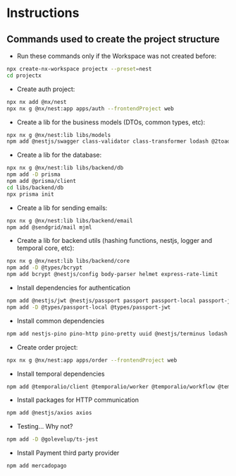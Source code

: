 # Instructions

## Commands used to create the project structure

- Run these commands only if the Workspace was not created before:
```sh
npx create-nx-workspace projectx --preset=nest
cd projectx
```

- Create auth project:
```sh
npx nx add @nx/nest
npx nx g @nx/nest:app apps/auth --frontendProject web
```

- Create a lib for the business models (DTOs, common types, etc):
```sh
npx nx g @nx/nest:lib libs/models
npm add @nestjs/swagger class-validator class-transformer lodash @2toad/profanity
```

- Create a lib for the database:
```sh
npx nx g @nx/nest:lib libs/backend/db
npm add -D prisma
npm add @prisma/client
cd libs/backend/db
npx prisma init
```

- Create a lib for sending emails:
```sh
npx nx g @nx/nest:lib libs/backend/email
npm add @sendgrid/mail mjml
```

- Create a lib for backend utils (hashing functions, nestjs, logger and temporal core, etc):
```sh
npx nx g @nx/nest:lib libs/backend/core
npm add -D @types/bcrypt
npm add bcrypt @nestjs/config body-parser helmet express-rate-limit
```

- Install dependencies for authentication
```sh
npm add @nestjs/jwt @nestjs/passport passport passport-local passport-jwt
npm add -D @types/passport-local @types/passport-jwt
```

- Install common dependencies
```sh
npm add nestjs-pino pino-http pino-pretty uuid @nestjs/terminus lodash
```

- Create order project:
```sh
npx nx g @nx/nest:app apps/order --frontendProject web
```

- Install temporal dependencies
```sh
npm add @temporalio/client @temporalio/worker @temporalio/workflow @temporalio/activity @temporalio/common
```

- Install packages for HTTP communication
```sh
npm add @nestjs/axios axios
```

- Testing... Why not?
```sh
npm add -D @golevelup/ts-jest
```

- Install Payment third party provider
```sh
npm add mercadopago
```
